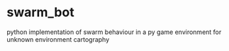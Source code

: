 # swarm_bot

python implementation of swarm behaviour in a py game environment for unknown environment cartography

